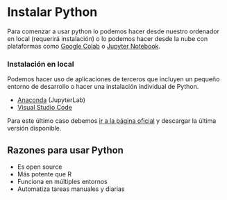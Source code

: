 


# Instalar Python

Para comenzar a usar python lo podemos hacer desde nuestro ordenador en local (requerirá instalación) o lo podemos hacer desde la nube con plataformas como [Google Colab](https://colab.research.google.com/) o [Jupyter Notebook](https://jupyter.org/try).

### Instalación en local

Podemos hacer uso de aplicaciones de terceros que incluyen un pequeño entorno de desarrollo o hacer una instalación individual de Python.

- [Anaconda](https://www.anaconda.com/distribution/) (JupyterLab)
- [Visual Studio Code](https://code.visualstudio.com/download)

Para este último caso debemos [ir a la página oficial](https://www.python.org/downloads/) y descargar la última versión disponible.

## Razones para usar Python

- Es open source
- Más potente que R
- Funciona en múltiples entornos
- Automatiza tareas manuales y diarias
<!--stackedit_data:
eyJoaXN0b3J5IjpbMTE2MTQ3NDgyNV19
-->
